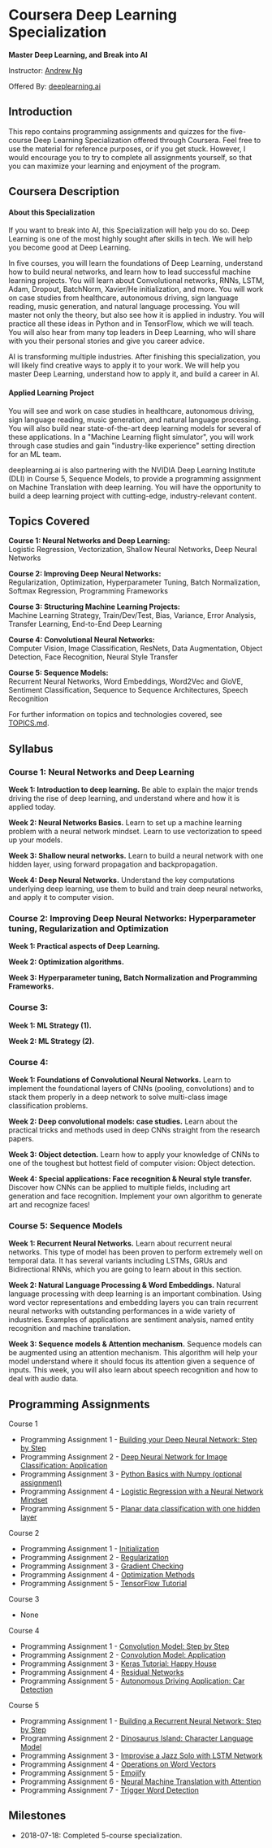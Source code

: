 # Coursera Deep Learning Specialization
**Master Deep Learning, and Break into AI**

Instructor: [Andrew Ng](https://www.coursera.org/instructor/andrewng)

Offered By: [deeplearning.ai](https://www.deeplearning.ai)

## Introduction
This repo contains programming assignments and quizzes for the five-course Deep Learning Specialization offered through Coursera. Feel free to use the material for reference purposes, or if you get stuck. However, I would encourage you to try to complete all assignments yourself, so that you can maximize your learning and enjoyment of the program.

## Coursera Description
#### About this Specialization
If you want to break into AI, this Specialization will help you do so. Deep Learning is one of the most highly sought after skills in tech. We will help you become good at Deep Learning.

In five courses, you will learn the foundations of Deep Learning, understand how to build neural networks, and learn how to lead successful machine learning projects. You will learn about Convolutional networks, RNNs, LSTM, Adam, Dropout, BatchNorm, Xavier/He initialization, and more. You will work on case studies from healthcare, autonomous driving, sign language reading, music generation, and natural language processing. You will master not only the theory, but also see how it is applied in industry. You will practice all these ideas in Python and in TensorFlow, which we will teach. You will also hear from many top leaders in Deep Learning, who will share with you their personal stories and give you career advice.

AI is transforming multiple industries. After finishing this specialization, you will likely find creative ways to apply it to your work. We will help you master Deep Learning, understand how to apply it, and build a career in AI.

#### Applied Learning Project

You will see and work on case studies in healthcare, autonomous driving, sign language reading, music generation, and natural language processing. You will also build near state-of-the-art deep learning models for several of these applications. In a "Machine Learning flight simulator", you will work through case studies and gain "industry-like experience" setting direction for an ML team.

deeplearning.ai is also partnering with the NVIDIA Deep Learning Institute (DLI) in Course 5, Sequence Models, to provide a programming assignment on Machine Translation with deep learning. You will have the opportunity to build a deep learning project with cutting-edge, industry-relevant content.

## Topics Covered
**Course 1: Neural Networks and Deep Learning:**  
Logistic Regression, Vectorization, Shallow Neural Networks, Deep Neural Networks

**Course 2: Improving Deep Neural Networks:**  
Regularization, Optimization, Hyperparameter Tuning, Batch Normalization, Softmax Regression, Programming Frameworks

**Course 3: Structuring Machine Learning Projects:**  
Machine Learning Strategy, Train/Dev/Test, Bias, Variance, Error Analysis, Transfer Learning, End-to-End Deep Learning

**Course 4: Convolutional Neural Networks:**  
Computer Vision, Image Classification, ResNets, Data Augmentation, Object Detection, Face Recognition, Neural Style Transfer

**Course 5: Sequence Models:**  
Recurrent Neural Networks, Word Embeddings, Word2Vec and GloVE, Sentiment Classification, Sequence to Sequence Architectures, Speech Recognition

For further information on topics and technologies covered, see [TOPICS.md](deep-learning-specialization-coursera/TOPICS.md).

## Syllabus

### Course 1: Neural Networks and Deep Learning
**Week 1: Introduction to deep learning.** Be able to explain the major trends driving the rise of deep learning, and understand where and how it is applied today.  

**Week 2: Neural Networks Basics.** Learn to set up a machine learning problem with a neural network mindset. Learn to use vectorization to speed up your models.  

**Week 3: Shallow neural networks.** Learn to build a neural network with one hidden layer, using forward propagation and backpropagation.

**Week 4: Deep Neural Networks.** Understand the key computations underlying deep learning, use them to build and train deep neural networks, and apply it to computer vision.

### Course 2: Improving Deep Neural Networks: Hyperparameter tuning, Regularization and Optimization
**Week 1: Practical aspects of Deep Learning.**

**Week 2: Optimization algorithms.**

**Week 3: Hyperparameter tuning, Batch Normalization and Programming Frameworks.**

### Course 3: 
**Week 1: ML Strategy (1).**

**Week 2: ML Strategy (2).**

### Course 4: 
**Week 1: Foundations of Convolutional Neural Networks.** Learn to implement the foundational layers of CNNs (pooling, convolutions) and to stack them properly in a deep network to solve multi-class image classification problems.

**Week 2: Deep convolutional models: case studies.** Learn about the practical tricks and methods used in deep CNNs straight from the research papers.

**Week 3: Object detection.** Learn how to apply your knowledge of CNNs to one of the toughest but hottest field of computer vision: Object detection.

**Week 4: Special applications: Face recognition & Neural style transfer.** Discover how CNNs can be applied to multiple fields, including art generation and face recognition. Implement your own algorithm to generate art and recognize faces!

### Course 5: Sequence Models
**Week 1: Recurrent Neural Networks.** Learn about recurrent neural networks. This type of model has been proven to perform extremely well on temporal data. It has several variants including LSTMs, GRUs and Bidirectional RNNs, which you are going to learn about in this section.

**Week 2: Natural Language Processing & Word Embeddings.** Natural language processing with deep learning is an important combination. Using word vector representations and embedding layers you can train recurrent neural networks with outstanding performances in a wide variety of industries. Examples of applications are sentiment analysis, named entity recognition and machine translation.

**Week 3: Sequence models & Attention mechanism.** Sequence models can be augmented using an attention mechanism. This algorithm will help your model understand where it should focus its attention given a sequence of inputs. This week, you will also learn about speech recognition and how to deal with audio data.


## Programming Assignments

Course 1
* Programming Assignment 1 - [Building your Deep Neural Network: Step by Step][1]
* Programming Assignment 2 - [Deep Neural Network for Image Classification: Application][2]
* Programming Assignment 3 - [Python Basics with Numpy (optional assignment)][3]
* Programming Assignment 4 - [Logistic Regression with a Neural Network Mindset][4]
* Programming Assignment 5 - [Planar data classification with one hidden layer][5]

Course 2
* Programming Assignment 1 - [Initialization][6]
* Programming Assignment 2 - [Regularization][7]
* Programming Assignment 3 - [Gradient Checking][8]
* Programming Assignment 4 - [Optimization Methods][9]
* Programming Assignment 5 - [TensorFlow Tutorial][10]

Course 3
* None

Course 4
* Programming Assignment 1 - [Convolution Model: Step by Step][11]
* Programming Assignment 2 - [Convolution Model: Application][12]
* Programming Assignment 3 - [Keras Tutorial: Happy House][12]
* Programming Assignment 4 - [Residual Networks][13]
* Programming Assignment 5 - [Autonomous Driving Application: Car Detection][14]

Course 5
* Programming Assignment 1 - [Building a Recurrent Neural Network: Step by Step][15]
* Programming Assignment 2 - [Dinosaurus Island: Character Language Model][16]
* Programming Assignment 3 - [Improvise a Jazz Solo with LSTM Network][17]
* Programming Assignment 4 - [Operations on Word Vectors][18]
* Programming Assignment 5 - [Emojify][19]
* Programming Assignment 6 - [Neural Machine Translation with Attention][20]
* Programming Assignment 7 - [Trigger Word Detection][21]

## Milestones
- 2018-07-18: Completed 5-course specialization.

[//]: # (Links Section)
[1]:https://github.com/rstraker/deep-learning-specialization-coursera/course-1-neural-networks/Building+your+Deep+Neural+Network+-+Step+by+Step+v8.ipynb
[2]:https://github.com/rstraker/deep-learning-specialization-coursera/course-1-neural-networks/Deep+Neural+Network+-+Application+v8.ipynb
[3]:https://github.com/rstraker/deep-learning-specialization-coursera/course-1-neural-networks/Python+Basics+With+Numpy+v3.ipynb
[4]:https://github.com/rstraker/deep-learning-specialization-coursera/course-1-neural-networks/Logistic+Regression+with+a+Neural+Network+mindset+v5.ipynb
[5]:https://github.com/rstraker/deep-learning-specialization-coursera/course-1-neural-networks/Planar+data+classification+with+one+hidden+layer+v5.ipynb
[6]:https://github.com/rstraker/deep-learning-specialization-coursera/course-2-improving-deep-neural-networks/Initialization.ipynb
[7]:https://github.com/rstraker/deep-learning-specialization-coursera/course-2-improving-deep-neural-networks/Regularization+-+v2.ipynb
[8]:https://github.com/rstraker/deep-learning-specialization-coursera/course-2-improving-deep-neural-networks/Gradient+Checking+v1.ipynb
[9]:https://github.com/rstraker/deep-learning-specialization-coursera/course-2-improving-deep-neural-networks/Optimization+methods.ipynb
[10]:https://github.com/rstraker/deep-learning-specialization-coursera/course-2-improving-deep-neural-networks/Tensorflow+Tutorial.ipynb
[11]:https://github.com/rstraker/deep-learning-specialization-coursera/course-4-convolutional-networks/Convolution+model+-+Step+by+Step+-+v2.ipynb
[12]:https://github.com/rstraker/deep-learning-specialization-coursera/course-4-convolutional-networks/Convolution+model+-+Application+-+v1.ipynb
[13]:https://github.com/rstraker/deep-learning-specialization-coursera/course-4-convolutional-networks/Keras+-+Tutorial+-+Happy+House+v2.ipynb
[14]:https://github.com/rstraker/deep-learning-specialization-coursera/course-4-convolutional-networks/Residual+Networks+-+v2.ipynb
[15]:https://github.com/rstraker/deep-learning-specialization-coursera/course-4-convolutional-networks/Autonomous+driving+application+-+Car+detection+-+v3.ipynb
[16]:https://github.com/rstraker/deep-learning-specialization-coursera/course-5-sequence-models/Building+a+Recurrent+Neural+Network+-+Step+by+Step+-+v3.ipynb
[17]:https://github.com/rstraker/deep-learning-specialization-coursera/course-5-sequence-models/Dinosaurus+Island+--+Character+level+language+model+final+-+v3.ipynb
[18]:https://github.com/rstraker/deep-learning-specialization-coursera/course-5-sequence-models/Improvise+a+Jazz+Solo+with+an+LSTM+Network+-+v3.ipynb
[19]:https://github.com/rstraker/deep-learning-specialization-coursera/course-5-sequence-models/Operations+on+word+vectors+-+v2.ipynb
[20]:https://github.com/rstraker/deep-learning-specialization-coursera/course-5-sequence-models/Emojify+-+v2.ipynb
[21]:https://github.com/rstraker/deep-learning-specialization-coursera/course-5-sequence-models/Neural+machine+translation+with+attention+-+v4.ipynb
[22]:https://github.com/rstraker/deep-learning-specialization-coursera/course-5-sequence-models/Trigger+word+detection+-+v1.ipynb


